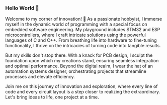 ### Hello World 👋
Welcome to my corner of innovation! 🚀 As a passionate hobbyist, I immerse myself in the dynamic world of programming with a special focus on embedded software engineering. My playground includes STM32 and ESP microcontrollers, where I craft intricate solutions using the powerful languages of C and C++. From breathing life into hardware to fine-tuning functionality, I thrive on the intricacies of turning code into tangible results.

But my skills don't stop there. With a knack for PCB design, I sculpt the foundation upon which my creations stand, ensuring seamless integration and optimal performance. Beyond the digital realm, I wear the hat of an automation systems designer, orchestrating projects that streamline processes and elevate efficiency.

Join me on this journey of innovation and exploration, where every line of code and every circuit layout is a step closer to realizing the extraordinary. Let's bring ideas to life, one project at a time.







